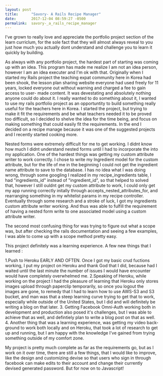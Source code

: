 ```yaml
---
layout: post
title:      "Savory- A Rails Recipe Manager"
date:       2017-12-04 08:59:27 -0500
permalink:  savory-_a_rails_recipe_manager
---
```



I've grown to really love and appreciate the portfolio project section of the learn curriclum, for the sole fact that they will almost always reveal to you just how much you actually dont understand and challenge you to learn it quickly by building. 

As always with any portfolio project, the hardest part of starting was coming up with an idea. This program has made me realize I am not an idea person, however I am an idea executer and I'm ok with that. Originally when I started my Rails project the teaching expat community here in Korea had been shook, the lesson plan sharing website everyone had used freely for 11 years, locked everyone out without warning and charged a fee to gain access to user- made content. It was devestating and absolutely nothing anyone could do about it. I really wanted to do something about it, I wanted to use my rails portfolio project as an opportuntity to build something really useful for the teachers here in Korea. I started the project, but trying to make it fit the requirements and be what teachers needed it to be proved too difficult, so I decided to shelve the idea for the time being, and focus on making something that could easily fit the requirements. In the end I decided on a recipe manage because it was one of the suggested projects and I recently started cooking more.

Nested forms were extremely difficult for me to get working. I didnt know how much I didnt understand nested forms until I had to incorporate the into my application. One of the hardest things was getting my custom attribute writer to work correctly. I chose to write my Ingredient model for the custom attribute, but for the life of me in the beginning I could not get the ingredient name attribute to save to the database. I has no idea what I was doing wrong, through some googling I realized in my recipe_ingredients table, I had "ingredients_id" instead of "ingredient_id", so that helped to solved that, however I still ouldnt get my custom attribute to work, I could only get my app running correctly initally through accepts_nested_attributes_for, and rearranging something in my whitelist params in my recipe controller. Eventually through some research and a stroke of luck, I got my ingredients custom attribute writer working. And thus was able to fulfill the requirement of having a nested form write to one associated model using a custom attribute writer.

The second most confusing thing for was trying to figure out what a scope was, but after checking the rails documentation and seeing a few examples, I was able to come up with a scope method pretty easy. 

This project definitely was a learning experience. A few new things that I learned :

1.Push to Heroku EARLY AND OFTEN. Once I got my basic crud fuctions working, I put my project on Heroku and thank God that I did, because had I waited until the last minute the number of issues I would have encounter would have completely overwhelmed me.
2.Speaking of Heroku, while working on the project I had the pleasure of learning that Heroku only stores images upload through paperclip temporarily, so once you logout the images are gone, to remedy that I had to learn how to use AWS-S3 and S3 bucket, and man was that a steep learning curve trying to get that to work, especially while outside of the United States, but I did and will definitely be writing a blog on that later.
3. Getting Facebook Omni-Auth working both in development and production also posed it's challenges, but I was able to achieve that as well, and defintiely plan to write a blog post on that as well.
4. Another thing that was a learning experience, was getting my video back-ground to work both locally and on Heroku, that took a lot of research to get up and running, but I am happy with the knowledge I've gained from trying something outside of my comfort zone. 

My project is pretty much complete as far as the requirements go, but as I work on it over time, there are still a few things, that I would like to improve, like the design and customizing devise so that users who sign in through facebook can make edits to their account and change their currently devised generated password. But for now on to Javascript!

